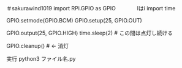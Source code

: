 ＃sakurawind1019
import RPi.GPIO as GPIO　　　　Iはi 
import time

GPIO.setmode(GPIO.BCM) 
GPIO.setup(25, GPIO.OUT)

GPIO.output(25, GPIO.HIGH)
time.sleep(2) # この間は点灯し続ける

GPIO.cleanup() # <- 消灯  

実行  python3 ファイル名.py
